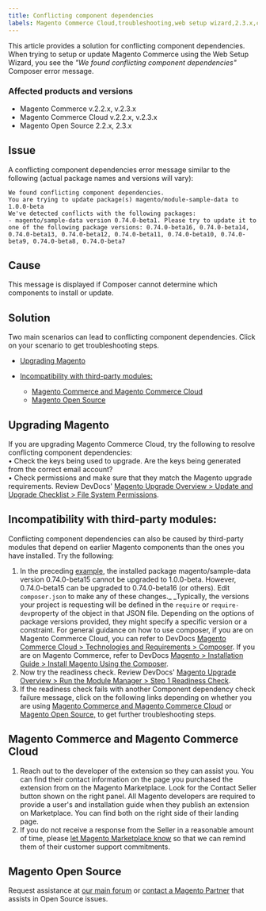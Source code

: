 ```yaml
---
title: Conflicting component dependencies 
labels: Magento Commerce Cloud,troubleshooting,web setup wizard,2.3.x,conflicting component dependencies,2.2.x
---
```


This article provides a solution for conflicting component dependencies. When trying to setup or update Magento Commerce using the Web Setup Wizard, you see the _"We found conflicting component dependencies"_ Composer error message. 

<h3 id="conflicting-dependencies-trouble-depend-conflict-">Affected products and versions</h3>

* Magento Commerce v.2.2.x, v.2.3.x
* Magento Commerce Cloud v.2.2.x, v.2.3.x
* Magento Open Source 2.2.x, 2.3.x

<h2 id="example">Issue</h2>

A conflicting component dependencies error message similar to the following (actual package names and versions will vary): 

<pre><code class="language-terminal">We found conflicting component dependencies.
You are trying to update package(s) magento/module-sample-data to 1.0.0-beta
We've detected conflicts with the following packages:
- magento/sample-data version 0.74.0-beta1. Please try to update it to one of the following package versions: 0.74.0-beta16, 0.74.0-beta14, 0.74.0-beta13, 0.74.0-beta12, 0.74.0-beta11, 0.74.0-beta10, 0.74.0-beta9, 0.74.0-beta8, 0.74.0-beta7</code></pre>

## Cause

This message is displayed if Composer cannot determine which components to install or update.

## Solution

Two main scenarios can lead to conflicting component dependencies. Click on your scenario to get troubleshooting steps.

* [Upgrading Magento](https://support.magento.com/hc/en-us/articles/360044010932#upgrading_magento)
* [Incompatibility with third-party modules:](https://support.magento.com/hc/en-us/articles/360044010932#incompatibility_third_party_modules)
    
    * [Magento Commerce and Magento Commerce Cloud](https://support.magento.com/hc/en-us/articles/360044010932#magento_commerce_magento_commerce_cloud)
    * [Magento Open Source](https://support.magento.com/hc/en-us/articles/360044010932#opensource)
    
    
    

<h2 id="upgrading_magento">Upgrading Magento</h2>

If you are upgrading Magento Commerce Cloud, try the following to resolve conflicting component dependencies:  
 • Check the keys being used to upgrade. Are the keys being generated from the correct email account?  
 • Check permissions and make sure that they match the Magento upgrade requirements. Review DevDocs' [Magento Upgrade Overview > Update and Upgrade Checklist > File System Permissions](https://devdocs.magento.com/guides/v2.3/comp-mgr/prereq/prereq_compman-checklist.html#perms).

<h2 id="incompatibility_third_party_modules">Incompatibility with third-party modules:</h2>

Conflicting component dependencies can also be caused by third-party modules that depend on earlier Magento components than the ones you have installed. Try the following:

1. In the preceding [example](https://support.magento.com/hc/en-us/articles/360044010932#example), the installed package magento/sample-data version 0.74.0-beta15 cannot be upgraded to 1.0.0-beta. However, 0.74.0-beta15 can be upgraded to 0.74.0-beta16 (or others). Edit `` composer.json `` to make any of these changes._ _Typically, the versions your project is requesting will be defined in the `` require `` or `` require-dev ``property of the object in that JSON file. Depending on the options of package versions provided, they might specify a specific version or a constraint. For general guidance on how to use composer, if you are on Magento Commerce Cloud, you can refer to DevDocs [Magento Commerce Cloud > Technologies and Requirements > Composer](https://devdocs.magento.com/cloud/reference/cloud-composer.html#files). If you are on Magento Commerce, refer to DevDocs [Magento > Installation Guide > Install Magento Using the Composer](https://devdocs.magento.com/guides/v2.4/install-gde/composer.html).
1. Now try the readiness check. Review DevDocs' [Magento Upgrade Overview > Run the Module Manager > Step 1 Readiness Check](https://devdocs.magento.com/guides/v2.3/comp-mgr/module-man/compman-readiness.html).
1. If the readiness check fails with another Component dependency check failure message, click on the following links depending on whether you are using [Magento Commerce and Magento Commerce Cloud](https://support.magento.com/hc/en-us/articles/360044010932#magento_commerce_magento_commerce_cloud) or [Magento Open Source,](https://support.magento.com/hc/en-us/articles/360044010932#opensource) to get further troubleshooting steps.

<h2 id="magento_commerce_magento_commerce_cloud">Magento Commerce and Magento Commerce Cloud</h2>

1. Reach out to the developer of the extension so they can assist you. You can find their contact information on the page you purchased the extension from on the Magento Marketplace. Look for the Contact Seller button shown on the right panel. All Magento developers are required to provide a user's and installation guide when they publish an extension on Marketplace. You can find both on the right side of their landing page.  
 1. If you do not receive a response from the Seller in a reasonable amount of time, please [let Magento Marketplace know](https://marketplacesupport.magento.com/) so that we can remind them of their customer support commitments.

<h2 id="opensource">Magento Open Source</h2>

Request assistance at [our main forum](https://community.magento.com/) or [contact a Magento Partner](https://magento.com/find-a-partner) that assists in Open Source issues.